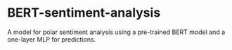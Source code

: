 # BERT-sentiment-analysis

A model for polar sentiment analysis using a pre-trained BERT model and a one-layer MLP for predictions.
